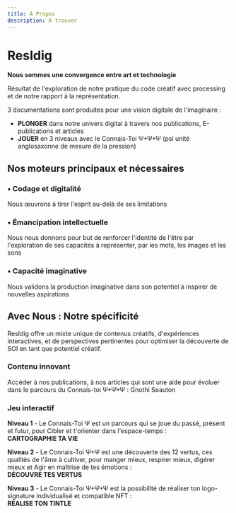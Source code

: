 ```yaml
---
title: A Propos
description: A trouver
---
```


# ResIdig

**Nous sommes une convergence entre art et technologie**

Résultat de l'exploration de notre pratique du code créatif avec processing et de notre rapport à la représentation.

3 documentations sont produites pour une vision digitale de l'imaginaire :

- **PLONGER** dans notre univers digital à travers nos publications, E-publications et articles
- **JOUER** en 3 niveaux avec le Connais-Toi Ψ+Ψ+Ψ (psi unité anglosaxonne de mesure de la pression)

## Nos moteurs principaux et nécessaires

### • Codage et digitalité

Nous œuvrons à tirer l'esprit au-delà de ses limitations

### • Émancipation intellectuelle

Nous nous donnons pour but de renforcer l'identité de l'être par l'exploration de ses capacités à représenter, par les mots, les images et les sons

### • Capacité imaginative

Nous validons la production imaginative dans son potentiel à inspirer de nouvelles aspirations

## Avec Nous : Notre spécificité

ResIdig offre un mixte unique de contenus créatifs, d'expériences interactives, et de perspectives pertinentes pour optimiser la découverte de SOI en tant que potentiel créatif.

### Contenu innovant

Accéder à nos publications, à nos articles qui sont une aide pour évoluer dans le parcours du Connais-toi Ψ+Ψ+Ψ : Gnothi Seauton

### Jeu interactif

**Niveau 1** - Le Connais-Toi Ψ est un parcours qui se joue du passé, présent et futur, pour Cibler et t'orienter dans l'espace-temps :  
**CARTOGRAPHIE TA VIE**

**Niveau 2** - Le Connais-Toi Ψ+Ψ est une découverte des 12 vertus, ces qualités de l'âme à cultiver, pour manger mieux, respirer mieux, digérer mieux et Agir en maîtrise de tes émotions :  
**DÉCOUVRE TES VERTUS**

**Niveau 3** - Le Connais-Toi Ψ+Ψ+Ψ est la possibilité de réaliser ton logo-signature individualisé et compatible NFT :  
**RÉALISE TON TINTLE**
